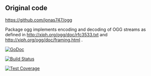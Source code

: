 ## Original code
https://github.com/jonas747/ogg


Package ogg implements encoding and decoding of OGG streams as defined in
http://xiph.org/ogg/doc/rfc3533.txt
and
http://xiph.org/ogg/doc/framing.html .

[![GoDoc](https://godoc.org/github.com/mccoyst/ogg?status.svg)](https://godoc.org/github.com/mccoyst/ogg)

[![Build Status](https://travis-ci.org/mccoyst/ogg.svg?branch=master)](https://travis-ci.org/mccoyst/ogg)

[![Test Coverage](https://img.shields.io/badge/coverage-100.0%25-brightgreen.svg)](https://gocover.io/github.com/mccoyst/ogg)
